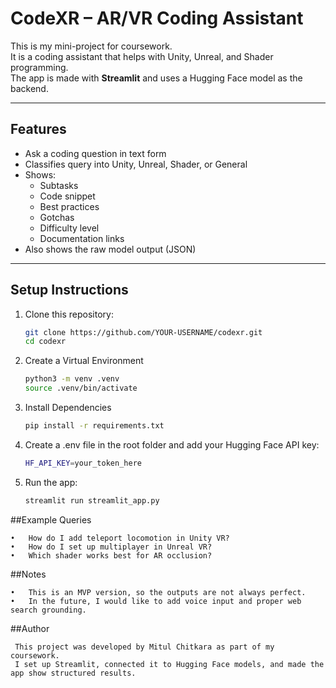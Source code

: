 # CodeXR – AR/VR Coding Assistant

This is my mini-project for coursework.  
It is a coding assistant that helps with Unity, Unreal, and Shader programming.  
The app is made with **Streamlit** and uses a Hugging Face model as the backend.

---

## Features
- Ask a coding question in text form
- Classifies query into Unity, Unreal, Shader, or General
- Shows:
  - Subtasks
  - Code snippet
  - Best practices
  - Gotchas
  - Difficulty level
  - Documentation links
- Also shows the raw model output (JSON)

---

## Setup Instructions

1. Clone this repository:
   ```bash
   git clone https://github.com/YOUR-USERNAME/codexr.git
   cd codexr
   ```

2. Create a Virtual Environment
   ```bash
   python3 -m venv .venv
   source .venv/bin/activate
   ```

3. Install Dependencies
   ```bash
   pip install -r requirements.txt
   ```      

4. Create a .env file in the root folder and add your Hugging Face API key:
   ```bash
   HF_API_KEY=your_token_here
   ```

5. Run the app:
   ```bash
   streamlit run streamlit_app.py
   ``` 


##Example Queries

	•	How do I add teleport locomotion in Unity VR?
	•	How do I set up multiplayer in Unreal VR?
	•	Which shader works best for AR occlusion?


##Notes

	•	This is an MVP version, so the outputs are not always perfect.
	•	In the future, I would like to add voice input and proper web search grounding.


##Author

     This project was developed by Mitul Chitkara as part of my coursework.
     I set up Streamlit, connected it to Hugging Face models, and made the app show structured results.
